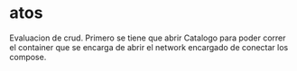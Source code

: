 # atos
Evaluacion de crud.
Primero se tiene que abrir Catalogo para poder correr el container que se encarga de abrir el network encargado de conectar los compose.
